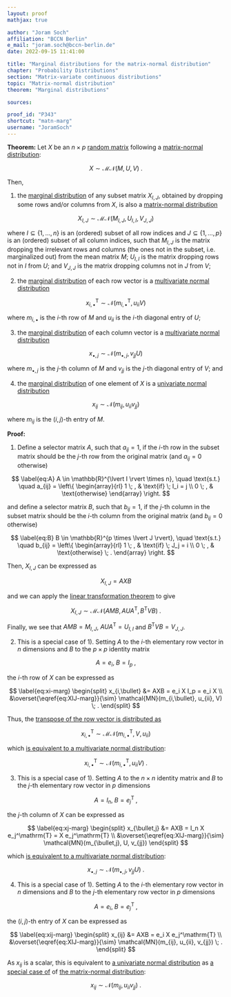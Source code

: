 ```yaml
---
layout: proof
mathjax: true

author: "Joram Soch"
affiliation: "BCCN Berlin"
e_mail: "joram.soch@bccn-berlin.de"
date: 2022-09-15 11:41:00

title: "Marginal distributions for the matrix-normal distribution"
chapter: "Probability Distributions"
section: "Matrix-variate continuous distributions"
topic: "Matrix-normal distribution"
theorem: "Marginal distributions"

sources:

proof_id: "P343"
shortcut: "matn-marg"
username: "JoramSoch"
---
```



**Theorem:** Let $X$ be an $n \times p$ [random matrix](/D/rmat) following a [matrix-normal distribution](/D/matn):

$$ \label{eq:matn}
X \sim \mathcal{MN}(M, U, V) \; .
$$

Then,

1) the [marginal distribution](/D/dist-marg) of any subset matrix $X_{I,J}$, obtained by dropping some rows and/or columns from $X$, is also a [matrix-normal distribution](/D/matn)

$$ \label{eq:matn-marg-subs}
X_{I,J} \sim \mathcal{MN}(M_{I,J}, U_{I,I}, V_{J,J})
$$

where $I \subseteq \left\lbrace 1, \ldots, n \right\rbrace$ is an (ordered) subset of all row indices and $J \subseteq \left\lbrace 1, \ldots, p \right\rbrace$ is an (ordered) subset of all column indices, such that $M_{I,J}$ is the matrix dropping the irrelevant rows and columns (the ones not in the subset, i.e. marginalized out) from the mean matrix $M$; $U_{I,I}$ is the matrix dropping rows not in $I$ from $U$; and $V_{J,J}$ is the matrix dropping columns not in $J$ from $V$;

2) the [marginal distribution](/D/dist-marg) of each row vector is a [multivariate normal distribution](/D/mvn)

$$ \label{eq:matn-marg-row}
x_{i,\bullet}^\mathrm{T} \sim \mathcal{N}(m_{i,\bullet}^\mathrm{T}, u_{ii} V)
$$

where $m_{i,\bullet}$ is the $i$-th row of $M$ and $u_{ii}$ is the $i$-th diagonal entry of $U$;

3) the [marginal distribution](/D/dist-marg) of each column vector is a [multivariate normal distribution](/D/mvn)

$$ \label{eq:matn-marg-col}
x_{\bullet,j} \sim \mathcal{N}(m_{\bullet,j}, v_{jj} U)
$$

where $m_{\bullet,j}$ is the $j$-th column of $M$ and $v_{jj}$ is the $j$-th diagonal entry of $V$; and

4) the [marginal distribution](/D/dist-marg) of one element of $X$ is a [univariate normal distribution](/D/norm)

$$ \label{eq:matn-marg-elem}
x_{ij} \sim \mathcal{N}(m_{ij}, u_{ii} v_{jj})
$$

where $m_{ij}$ is the $(i,j)$-th entry of $M$.


**Proof:**

1) Define a selector matrix $A$, such that $a_{ij} = 1$, if the $i$-th row in the subset matrix should be the $j$-th row from the original matrix (and $a_{ij} = 0$ otherwise)

$$ \label{eq:A}
A \in \mathbb{R}^{\lvert I \rvert \times n}, \quad \text{s.t.} \quad a_{ij} = \left\{
\begin{array}{rl}
1 \; , & \text{if} \; I_i = j \\
0 \; , & \text{otherwise}
\end{array}
\right.
$$

and define a selector matrix $B$, such that $b_{ij} = 1$, if the $j$-th column in the subset matrix should be the $i$-th column from the original matrix (and $b_{ij} = 0$ otherwise)

$$ \label{eq:B}
B \in \mathbb{R}^{p \times \lvert J \rvert}, \quad \text{s.t.} \quad b_{ij} = \left\{
\begin{array}{rl}
1 \; , & \text{if} \; J_j = i \\
0 \; , & \text{otherwise} \; .
\end{array}
\right.
$$

Then, $X_{I,J}$ can be expressed as

$$ \label{eq:XIJ}
X_{I,J} = A X B
$$

and we can apply the [linear transformation theorem](/P/matn-ltt) to give

$$ \label{eq:XIJ-marg}
X_{I,J} \sim \mathcal{MN}(A M B, A U A^\mathrm{T}, B^\mathrm{T} V B) \; .
$$

Finally, we see that $A M B = M_{I,J}$, $A U A^\mathrm{T} = U_{I,I}$ and $B^\mathrm{T} V B = V_{J,J}$.

2) This is a special case of 1). Setting $A$ to the $i$-th elementary row vector in $n$ dimensions and $B$ to the $p \times p$ identity matrix

$$ \label{eq:AB-row}
A = e_i, \; B = I_p \; ,
$$

the $i$-th row of $X$ can be expressed as

$$ \label{eq:xi-marg}
\begin{split}
x_{i,\bullet} &= AXB = e_i X I_p = e_i X \\
&\overset{\eqref{eq:XIJ-marg}}{\sim} \mathcal{MN}(m_{i,\bullet}, u_{ii}, V) \; .
\end{split}
$$

Thus, the [transpose of the row vector is distributed as](/P/matn-trans)

$$ \label{eq:xi-marg-trans}
x_{i,\bullet}^\mathrm{T} \sim \mathcal{MN}(m_{i,\bullet}^\mathrm{T}, V, u_{ii})
$$

which [is equivalent to a multivariate normal distribution](/P/matn-mvn):

$$ \label{eq:xi-marg-trans-mvn}
x_{i,\bullet}^\mathrm{T} \sim \mathcal{N}(m_{i,\bullet}^\mathrm{T}, u_{ii} V) \; .
$$

3) This is a special case of 1). Setting $A$ to the $n \times n$ identity matrix and $B$ to the $j$-th elementary row vector in $p$ dimensions

$$ \label{eq:AB-col}
A = I_n, \; B = e_j^\mathrm{T} \; ,
$$

the $j$-th column of $X$ can be expressed as

$$ \label{eq:xj-marg}
\begin{split}
x_{\bullet,j} &= AXB = I_n X e_j^\mathrm{T} = X e_j^\mathrm{T} \\
&\overset{\eqref{eq:XIJ-marg}}{\sim} \mathcal{MN}(m_{\bullet,j}, U, v_{jj})
\end{split}
$$

which [is equivalent to a multivariate normal distribution](/P/matn-mvn):

$$ \label{eq:xj-marg-mvn}
x_{\bullet,j} \sim \mathcal{N}(m_{\bullet,j}, v_{jj} U) \; .
$$

4) This is a special case of 1). Setting $A$ to the $i$-th elementary row vector in $n$ dimensions and $B$ to the $j$-th elementary row vector in $p$ dimensions

$$ \label{eq:AB-elem}
A = e_i, \; B = e_j^\mathrm{T} \; ,
$$

the $(i,j)$-th entry of $X$ can be expressed as

$$ \label{eq:xij-marg}
\begin{split}
x_{ij} &= AXB = e_i X e_j^\mathrm{T} \\
&\overset{\eqref{eq:XIJ-marg}}{\sim} \mathcal{MN}(m_{ij}, u_{ii}, v_{jj}) \; .
\end{split}
$$

As $x_{ij}$ is a scalar, this is equivalent to [a univariate normal distribution](/D/norm) as [a special case of](/P/norm-mvn) of [the matrix-normal distribution](/P/mvn-matn):

$$ \label{eq:xij-marg-norm}
x_{ij} \sim \mathcal{N}(m_{ij}, u_{ii} v_{jj}) \; .
$$